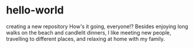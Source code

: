 # hello-world
creating a new repository
How's it going, everyone!? Besides enjoying long walks on the beach and candlelit dinners, I like meeting new people, travelling to different places, and relaxing at home with my family. 
